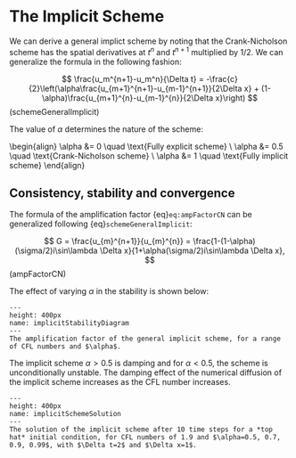 # The Implicit Scheme

We can derive a general implict scheme by noting that the Crank-Nicholson scheme has the spatial derivatives at $t^n$ and $t^{n+1}$ multiplied by $1/2$. We can generalize the formula in the following fashion:

$$
  \frac{u_m^{n+1}-u_m^n}{\Delta t} = -\frac{c}{2}\left(\alpha\frac{u_{m+1}^{n+1}-u_{m-1}^{n+1}}{2\Delta x} + (1-\alpha)\frac{u_{m+1}^{n}-u_{m-1}^{n}}{2\Delta x}\right)
$$ (schemeGeneralImplicit)

The value of $\alpha$ determines the nature of the scheme:

\begin{align}
    \alpha &= 0 \quad \text{Fully explicit scheme} \\
    \alpha &= 0.5 \quad \text{Crank-Nicholson scheme} \\
    \alpha &= 1 \quad \text{Fully implicit scheme}
\end{align}

## Consistency, stability and convergence

The formula of the amplification factor {eq}`eq:ampFactorCN` can be generalized following {eq}`schemeGeneralImplicit`:

$$
   G = \frac{u_{m}^{n+1}}{u_{m}^{n}} = \frac{1-(1-\alpha)(\sigma/2)i\sin\lambda \Delta x}{1+\alpha(\sigma/2)i\sin\lambda \Delta x},
$$(ampFactorCN)

The effect of varying $\alpha$ in the stability is shown below:

```{figure} Implicit_Stability_Diagram.png
---
height: 400px
name: implicitStabilityDiagram
---
The amplification factor of the general implicit scheme, for a range of CFL numbers and $\alpha$.
```
The implicit scheme $\alpha > 0.5$ is damping and for $\alpha < 0.5$, the scheme is unconditionally unstable. The damping effect of the numerical diffusion of the implicit scheme increases as the CFL number increases.

```{figure} ImplicitScheme_Solution.png
---
height: 400px
name: implicitSchemeSolution
---
The solution of the implicit scheme after 10 time steps for a *top hat* initial condition, for CFL numbers of 1.9 and $\alpha=0.5, 0.7, 0.9, 0.99$, with $\Delta t=2$ and $\Delta x=1$.
```


